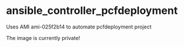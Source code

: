 # ansible_controller_pcfdeployment
Uses AMI ami-025f2b14 to automate pcfdeployment project

The image is currently private! 
